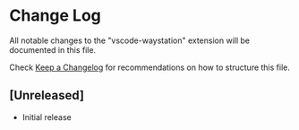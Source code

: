 # Change Log

All notable changes to the "vscode-waystation" extension will be documented in this file.

Check [Keep a Changelog](http://keepachangelog.com/) for recommendations on how to structure this file.

## [Unreleased]

- Initial release